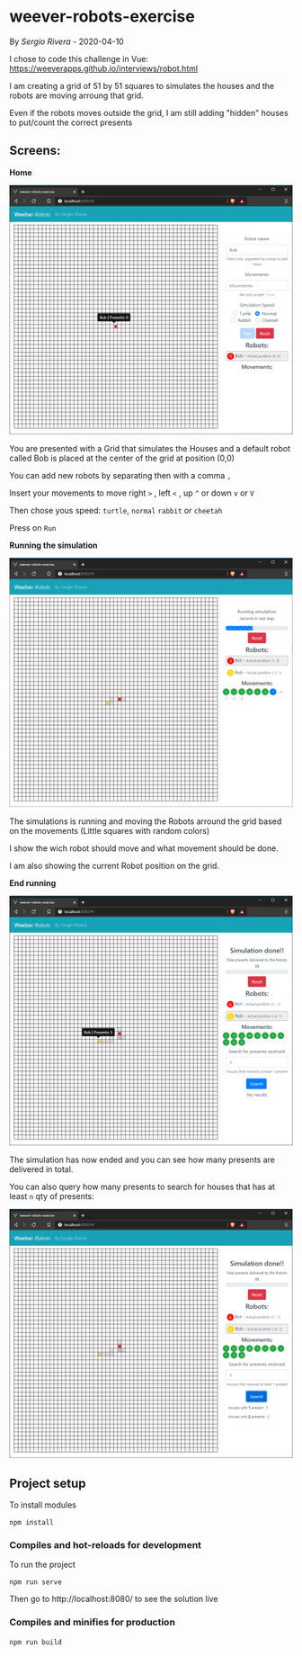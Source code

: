 # weever-robots-exercise

By *Sergio Rivera* - 2020-04-10


I chose to code this challenge in Vue: https://weeverapps.github.io/interviews/robot.html  

I am creating a grid of 51 by 51 squares to simulates the houses and the robots are moving arroung that grid.

Even if the robots moves outside the grid, I am still adding "hidden" houses to put/count the correct presents



## Screens:

**Home**

![home](public/img/home.png)

You are presented with a Grid that simulates the Houses and a default robot called Bob is placed at the center of the grid 
at position (0,0)

You can add new robots by separating then with a comma ``,``

Insert your movements to move right ``>`` , left ``<`` , up ``^``  or down ``v``  or ``V`` 

Then chose yous speed: ``turtle``, ``normal`` ``rabbit`` or ``cheetah`` 

Press on ``Run`` 

**Running the simulation**

![running](public/img/running.png)

The simulations is running and moving the Robots arround the grid based on the movements (Little squares with random colors)

I show the wich robot should move and what movement should be done.

I am also showing the current Robot position on the grid.

**End running**

![running](public/img/end-running.png)

The simulation has now ended and you can see how many presents are delivered in total.

You can also query how many presents to search for houses that has at least ``n``  qty of presents:

![running](public/img/query-result.png)




## Project setup
To install modules
```
npm install
```

### Compiles and hot-reloads for development
To run the project
```
npm run serve
```
Then go to http://localhost:8080/ to see the solution live

### Compiles and minifies for production
```
npm run build
```